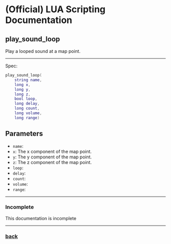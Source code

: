 
# (Official) LUA Scripting Documentation

## play_sound_loop

Play a looped sound at a map point.

___

Spec:

```lua
play_sound_loop(
	string name,
	long x,
	long y,
	long z,
	bool loop,
	long delay,
	long count,
	long volume,
	long range)
```

## Parameters

- `name`: 
- `x`: The x component of the map point.
- `y`: The y component of the map point.
- `z`: The z component of the map point.
- `loop`: 
- `delay`: 
- `count`: 
- `volume`: 
- `range`: 

___

### Incomplete

This documentation is incomplete

___

### [back](../sound)

